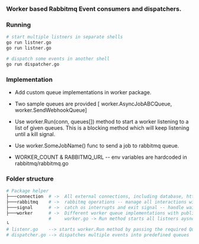 ### Worker based Rabbitmq Event consumers and dispatchers.

### Running

```sh
# start multiple listners in separate shells
go run listner.go
go run listner.go

# dispatch some events in another shell
go run dispatcher.go

```

### Implementation
- Add custom queue implementations in worker package. 
- Two sample queues are provided [ worker.AsyncJobABCQueue, worker.SendWebhookQueue]

 - Use worker.Run(conn, queues[]) method to start a worker listening to a list of given queues. This is a blocking method which will keep listening until a kill signal.
- Use worker.SomeJobName() func to send a job to rabbitmq queue.
- WORKER_COUNT & RABBITMQ_URL -- env variables are hardcoded in rabbitmq/rabbitmq.go

### Folder structure

```bash
# Package helper
├───connection  # ->  All external connections, including database, httpclient, grpcclient, rabbitmq client etc.
├───rabbitmq    # ->  rabbitmq operations -- manage all interactions with a given rabbitmq connection. WORKER_COUNT & RABBITMQ_URL -- variables
├───signal      # ->  catch os interrupts and exit signal -- handle waitforinterrupt once workers are started asynchronously. (worker.go Run method)
├───worker      # ->  Different worker queue implementations with publish and listner methods for each in its own file. 
                #     worker.go -> Run method starts all listners aysnchronously and waits for os interrupt. Publish method allows publishing to given queue name
└
# listenr.go    --> starts worker.Run method by passing the required Queue names as string to listen to those queues in a goroutine and wait for any interrupts.
# dispatcher.go --> dispatches multiple events into predefined queues

```
